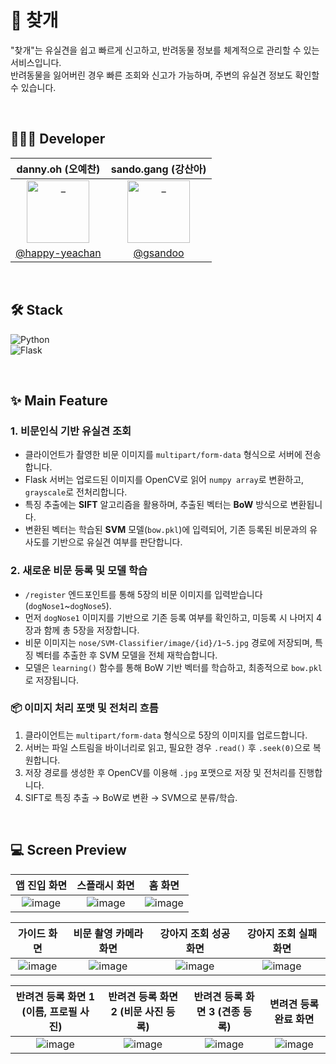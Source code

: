 # 🐶 찾개

"찾개"는 유실견을 쉽고 빠르게 신고하고, 반려동물 정보를 체계적으로 관리할 수 있는 서비스입니다. <br/>
반려동물을 잃어버린 경우 빠른 조회와 신고가 가능하며, 주변의 유실견 정보도 확인할 수 있습니다.

<br />

## 👩🏻‍💻 Developer
| danny.oh (오예찬) | sando.gang (강산아)|
|:---:|:---:|
|  <a href="https://github.com/miginho12"> <img src="https://avatars.githubusercontent.com/u/21968811?v=4" width=100px alt="_"/> </a> | <a href="https://github.com/miginho12"> <img src="https://avatars.githubusercontent.com/u/98865571?v=4" width=100px alt="_"/> </a> | 
|<a href="https://github.com/happy-yeachan">@happy-yeachan</a> |<a href="https://github.com/gsandoo">@gsandoo</a> |

<br />

## 🛠️ Stack
![Python](https://img.shields.io/badge/Python-3776AB?style=flat&logo=Python&logoColor=white)  
![Flask](https://img.shields.io/badge/Flask-000000?style=flat&logo=Flask&logoColor=white)  


<br />

## ✨ Main Feature

### 1. 비문인식 기반 유실견 조회
- 클라이언트가 촬영한 비문 이미지를 `multipart/form-data` 형식으로 서버에 전송합니다.
- Flask 서버는 업로드된 이미지를 OpenCV로 읽어 `numpy array`로 변환하고, `grayscale`로 전처리합니다.
- 특징 추출에는 **SIFT** 알고리즘을 활용하며, 추출된 벡터는 **BoW** 방식으로 변환됩니다.
- 변환된 벡터는 학습된 **SVM** 모델(`bow.pkl`)에 입력되어, 기존 등록된 비문과의 유사도를 기반으로 유실견 여부를 판단합니다.

### 2. 새로운 비문 등록 및 모델 학습
- `/register` 엔드포인트를 통해 5장의 비문 이미지를 입력받습니다 (`dogNose1`~`dogNose5`).
- 먼저 `dogNose1` 이미지를 기반으로 기존 등록 여부를 확인하고, 미등록 시 나머지 4장과 함께 총 5장을 저장합니다.
- 비문 이미지는 `nose/SVM-Classifier/image/{id}/1~5.jpg` 경로에 저장되며, 특징 벡터를 추출한 후 SVM 모델을 전체 재학습합니다.
- 모델은 `learning()` 함수를 통해 BoW 기반 벡터를 학습하고, 최종적으로 `bow.pkl`로 저장됩니다.

### 📦 이미지 처리 포맷 및 전처리 흐름
1. 클라이언트는 `multipart/form-data` 형식으로 5장의 이미지를 업로드합니다.
2. 서버는 파일 스트림을 바이너리로 읽고, 필요한 경우 `.read()` 후 `.seek(0)`으로 복원합니다.
3. 저장 경로를 생성한 후 OpenCV를 이용해 `.jpg` 포맷으로 저장 및 전처리를 진행합니다.
4. SIFT로 특징 추출 → BoW로 변환 → SVM으로 분류/학습.




<br />
 
## 💻 Screen Preview

| 앱 진입 화면 | 스플래시 화면 | 홈 화면 |
|:-----: | :-----: | :-----: |
| ![image](https://github.com/user-attachments/assets/f9effaf0-6e5f-4b66-bbd5-ee9e198129b4) | ![image](https://github.com/user-attachments/assets/88dd7314-404e-4354-b7d0-b7036611cfd1) | ![image](https://github.com/user-attachments/assets/17b3182a-db98-4229-8494-db5c7bb84ee2) |


| 가이드 화면 | 비문 촬영 카메라 화면 | 강아지 조회 성공 화면 | 강아지 조회 실패 화면 | 
| :-----: | :-----: | :-----:| :-----:|
| ![image](https://github.com/user-attachments/assets/154e4038-fea4-4f1a-8ec6-8e467fdcdfa4) | ![image](https://github.com/user-attachments/assets/74468f4a-afff-4aa8-ae81-d1ce55fd3414) | ![image](https://github.com/user-attachments/assets/99bfb799-98e7-4f11-9001-ae6bb37c1f0b) | ![image](https://github.com/user-attachments/assets/8cb092af-694c-41e3-9f44-e0d1445a62e6) |

| 반려견 등록 화면 1 (이름, 프로필 사진) | 반려견 등록 화면 2 (비문 사진 등록) | 반려견 등록 화면 3 (견종 등록) | 변려견 등록 완료 화면 |
|:-----: | :-----:|:-----: | :-----:|
| ![image](https://github.com/user-attachments/assets/2ec32688-94c6-4a79-aaa8-b332091988a7) | ![image](https://github.com/user-attachments/assets/369a033e-f194-4251-b5eb-0246c404ffe2) | ![image](https://github.com/user-attachments/assets/eea08704-76d5-4c51-ba93-34d8484ce91f) | ![image](https://github.com/user-attachments/assets/71ab0384-1f62-4e85-b082-aaa8e6fa92cf) |
